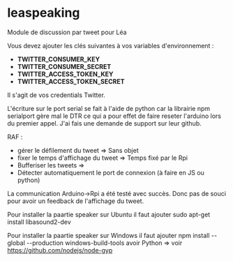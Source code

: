 # leaspeaking
Module de discussion par tweet pour Léa

Vous devez ajouter les clés suivantes à vos variables d'environnement :
  * **TWITTER_CONSUMER_KEY**
  * **TWITTER_CONSUMER_SECRET**
  * **TWITTER_ACCESS_TOKEN_KEY**
  * **TWITTER_ACCESS_TOKEN_SECRET**

Il s'agit de vos credentials Twitter.

L'écriture sur le port serial se fait à l'aide de python car la librairie npm serialport gère mal le DTR ce qui a pour effet de faire reseter l'arduino lors du premier appel. J'ai fais une demande de support sur leur github.

RAF :
  * gérer le défilement du tweet => Sans objet
  * fixer le temps d'affichage du tweet => Temps fixé par le Rpi
  * Bufferiser les tweets =>
  * Détecter automatiquement le port de connexion (à faire en JS ou python)

La communication Arduino->Rpi a été testé avec succès. Donc pas de souci pour avoir un feedback de l'affichage du tweet.

Pour installer la paartie speaker sur Ubuntu il faut ajouter
sudo apt-get install libasound2-dev

Pour installer la paartie speaker sur Windows il faut ajouter
npm install --global --production windows-build-tools
avoir Python => voir https://github.com/nodejs/node-gyp
